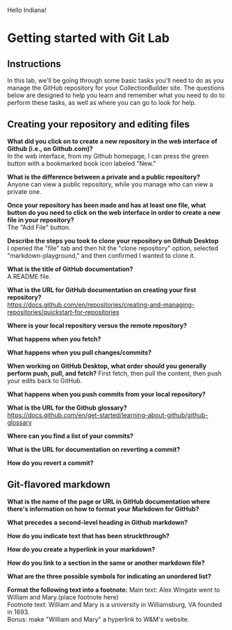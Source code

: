 Hello Indiana!

# Getting started with Git Lab
## Instructions
In this lab, we'll be going through some basic tasks you'll need to do as you manage the GitHub repository for your CollectionBuilder site. The questions below are designed to help you learn and remember what you need to do to perform these tasks, as well as where you can go to look for help. 
## Creating your repository and editing files
**What did you click on to create a new repository in the web interface of Github (i.e., on Github.com)?**  
In the web interface, from my Github homepage, I can press the green button with a bookmarked book icon labeled "New."

**What is the difference between a private and a public repository?**  
Anyone can view a public repository, while you manage who can view a private one.

**Once your repository has been made and has at least one file, what button do you need to click on the web interface in order to create a new file in your repository?**  
The "Add File" button.

**Describe the steps you took to clone your repository on Github Desktop**  
I opened the "file" tab and then hit the "clone repository" option, selected "markdown-playground," and then confirmed I wanted to clone it.

**What is the title of GitHub documentation?**  
A README file.

**What is the URL for GitHub documentation on creating your first repository?**  
https://docs.github.com/en/repositories/creating-and-managing-repositories/quickstart-for-repositories

**Where is your local repository versus the remote repository?**  


**What happens when you fetch?**  


**What happens when you pull changes/commits?**  


**When working on GitHub Desktop, what order should you generally perform push, pull, and fetch?**
First fetch, then pull the content, then push your edits back to GitHub.

**What happens when you push commits from your local repository?**  


**What is the URL for the Github glossary?**  
https://docs.github.com/en/get-started/learning-about-github/github-glossary

**Where can you find a list of your commits?**

**What is the URL for documentation on reverting a commit?**

**How do you revert a commit?**

## Git-flavored markdown
**What is the name of the page or URL in GitHub documentation where there's information on how to format your Markdown for GitHub?**

**What precedes a second-level heading in Github markdown?**

**How do you indicate text that has been struckthrough?**

**How do you create a hyperlink in your markdown?**

**How do you link to a section in the same or another markdown file?**

**What are the three possible symbols for indicating an unordered list?**

**Format the following text into a footnote:**
Main text: Alex Wingate went to William and Mary.(place footnote here)  
Footnote text: William and Mary is a university in Williamsburg, VA founded in 1693.  
Bonus: make "William and Mary" a hyperlink to W&M's website. 
